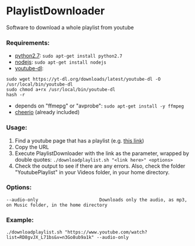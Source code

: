 # PlaylistDownloader
Software to download a whole playlist from youtube

### Requirements:
- [python2.7](https://www.python.org/download/releases/2.7/): `sudo apt-get install python2.7`
- [nodejs](https://nodejs.org/): `sudo apt-get install nodejs`
- [youtube-dl](https://github.com/rg3/youtube-dl/):
```
sudo wget https://yt-dl.org/downloads/latest/youtube-dl -O /usr/local/bin/youtube-dl
sudo chmod a+rx /usr/local/bin/youtube-dl
hash -r

```
- depends on "ffmepg" or "avprobe": `sudo apt-get install -y ffmpeg`
- [cheerio](https://github.com/cheeriojs/cheerio) (already included)

### Usage:
1. Find a youtube page that has a playlist (e.g. [this link](https://www.youtube.com/watch?list=RD8gvJX_L71bs&v=n3Go8ub9a1k))
2. Copy the URL
3. Execute PlaylistDownloader with the link as the parameter, wrapped by double quotes: `./downloadplaylist.sh "<link here>" <options>`
4. Check the output to see if there are any errors. Also, check the folder "YoutubePlaylist" in your Videos folder, in your home directory.

### Options:
    --audio-only                       Downloads only the audio, as mp3, on Music folder, in the home directory

### Example:

`./downloadplaylist.sh "https://www.youtube.com/watch?list=RD8gvJX_L71bs&v=n3Go8ub9a1k" --audio-only`
